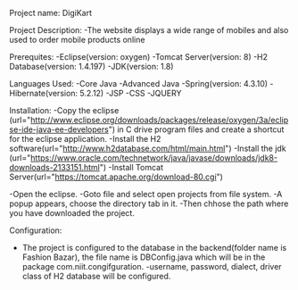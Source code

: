 Project name:
DigiKart

Project Description:
-The website displays a wide range of mobiles and also used to order mobile products online

Prerequites:
-Eclipse(version: oxygen)
-Tomcat Server(version: 8)
-H2 Database(version: 1.4.197)
-JDK(version: 1.8)

Languages Used:
-Core Java
-Advanced Java
-Spring(version: 4.3.10)
-Hibernate(version: 5.2.12)
-JSP
-CSS
-JQUERY

Installation:
-Copy the eclipse (url="http://www.eclipse.org/downloads/packages/release/oxygen/3a/eclipse-ide-java-ee-developers") in C drive program files and create a shortcut for the eclipse application.
-Install the H2 software(url="http://www.h2database.com/html/main.html")
-Install the jdk (url="https://www.oracle.com/technetwork/java/javase/downloads/jdk8-downloads-2133151.html")
-Install Tomcat Server(url="https://tomcat.apache.org/download-80.cgi")

-Open the eclipse. 
-Goto file and select open projects from file system.
-A popup appears, choose the directory tab in it.
-Then chhose the path where you have downloaded the project.

Configuration:
- The project is configured to the database in the backend(folder name is Fashion Bazar), the file name is DBConfig.java which will be in the package com.niit.congifguration.
-username, password, dialect, driver class of H2 database will be configured.



